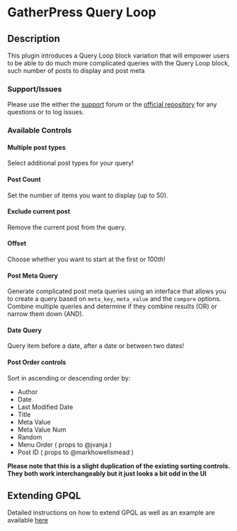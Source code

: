 # GatherPress Query Loop

## Description

This plugin introduces a Query Loop block variation that will empower users to be able to do much more complicated queries with the Query Loop block, such number of posts to display and post meta

### Support/Issues

Please use the either the [support](https://wordpress.org/support/plugin/gatherpress-query-loop/) forum or the [official repository](https://github.com/ryanwelcher/gatherpress-query-loop) for any questions or to log issues.

### Available Controls

#### Multiple post types

Select additional post types for your query!

#### Post Count

Set the number of items you want to display (up to 50).

#### Exclude current post

Remove the current post from the query.

#### Offset

Choose whether you want to start at the first or 100th!

#### Post Meta Query

Generate complicated post meta queries using an interface that allows you to create a query based on `meta_key`, `meta_value` and the `compare` options. Combine multiple queries and determine if they combine results (OR) or narrow them down (AND).

#### Date Query

Query item before a date, after a date or between two dates!

#### Post Order controls

Sort in ascending or descending order by:

-   Author
-   Date
-   Last Modified Date
-   Title
-   Meta Value
-   Meta Value Num
-   Random
-   Menu Order ( props to @jvanja )
-   Post ID ( props to @markhowellsmead )

**Please note that this is a slight duplication of the existing sorting controls. They both work interchangeably but it just looks a bit odd in the UI**

## Extending GPQL

Detailed instructions on how to extend GPQL as well as an example are available [here](./extending-gpql.md)

